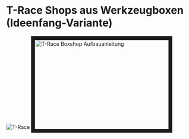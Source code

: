 # T-Race Shops aus Werkzeugboxen (Ideenfang-Variante)
![T-Race](https://github.com/infchem/T-Race/raw/master/docs/shopbox_material.jpg)
<a href="http://www.youtube.com/watch?feature=player_embedded&v=tBm3iVFp_Bo" 
target="_blank"><img src="http://img.youtube.com/vi/tBm3iVFp_Bo/0.jpg" 
alt="T-Race Boxshop Aufbauanleitung" width="360" height="240" border="10" target="_new"/></a>